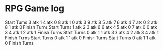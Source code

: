 # RPG Game log
Start Turns
3
atk
1
4
atk
0
8
atk
1
0
atk
3
9
atk
8
5
atk
7
6
atk
4
7
atk
0
2
atk
8
1
atk
0
Finish Turns
Start Turns
1
atk
2
3
atk
6
6
atk
4
5
atk
0
7
atk
0
0
atk
3
4
atk
1
2
atk
1
Finish Turns
Start Turns
0
atk
1
1
atk
3
3
atk
4
2
atk
3
4
atk
1
Finish Turns
Start Turns
0
atk
1
1
atk
0
Finish Turns
Start Turns
0
atk
1
1
atk
0
Finish Turns